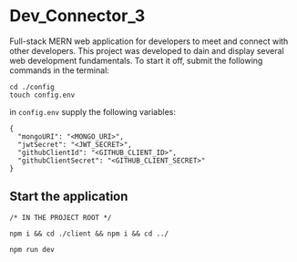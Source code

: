 # Dev_Connector_3

Full-stack MERN web application for developers to meet and connect with other developers. This project was developed to dain and display several web development fundamentals. To start it off, submit the following commands in the terminal:
```
cd ./config
touch config.env
```

in `config.env` supply the following variables:
```
{
  "mongoURI": "<MONGO_URI>",
  "jwtSecret": "<JWT_SECRET>",
  "githubClientId": "<GITHUB_CLIENT_ID>",
  "githubClientSecret": "<GITHUB_CLIENT_SECRET>"
}
```

## Start the application
```
/* IN THE PROJECT ROOT */

npm i && cd ./client && npm i && cd ../

npm run dev
```

